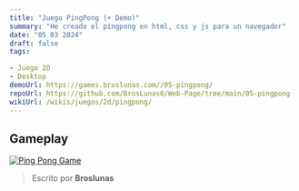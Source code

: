 ```yaml
---
title: "Juego PingPong (+ Demo)"
summary: "He creado el pingpong en html, css y js para un navegador"
date: "05 03 2024"
draft: false
tags:

- Juego 2D
- Desktop
demoUrl: https://games.broslunas.com//05-pingpong/
repoUrl: https://github.com/BrosLunas0/Web-Page/tree/main/05-pingpong
wikiUrl: /wikis/juegos/2d/pingpong/
---
```


## Gameplay
[![Ping Pong Game](https://assets.broslunas.com/games/pingpong.png)](https://assets.broslunas.com/gameplay/pingpong.mp4)

> Escrito por **Broslunas**